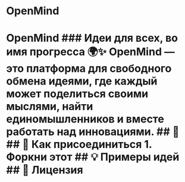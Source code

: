 # OpenMind
# OpenMind ### Идеи для всех, во имя прогресса 🌍✨  OpenMind — это платформа для свободного обмена идеями, где каждый может поделиться своими мыслями, найти единомышленников и вместе работать над инновациями.  ## 📌  ## 🚀 Как присоединиться 1. Форкни этот  ## 💡 Примеры идей  ## 📄 Лицензия 
